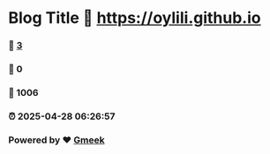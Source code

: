 # Blog Title :link: https://oylili.github.io 
### :page_facing_up: [3](https://oylili.github.io/tag.html) 
### :speech_balloon: 0 
### :hibiscus: 1006 
### :alarm_clock: 2025-04-28 06:26:57 
### Powered by :heart: [Gmeek](https://github.com/Meekdai/Gmeek)
